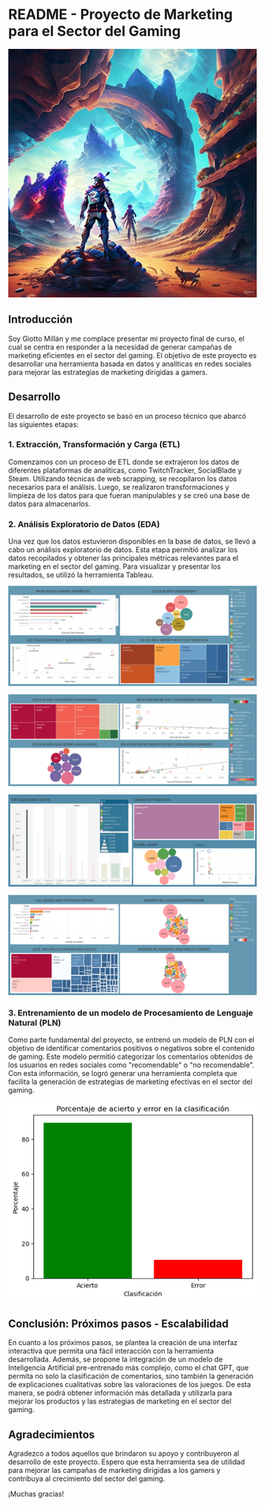 # README - Proyecto de Marketing para el Sector del Gaming

![Ejemplo de imagen](/imagenes/Leonardo_Signature_playstation_gamers_0.jpg)

## Introducción

Soy Giotto Millán y me complace presentar mi proyecto final de curso, el cual se centra en responder a la necesidad de generar campañas de marketing eficientes en el sector del gaming. El objetivo de este proyecto es desarrollar una herramienta basada en datos y analíticas en redes sociales para mejorar las estrategias de marketing dirigidas a gamers.

## Desarrollo

El desarrollo de este proyecto se basó en un proceso técnico que abarcó las siguientes etapas:

### 1. Extracción, Transformación y Carga (ETL)

Comenzamos con un proceso de ETL donde se extrajeron los datos de diferentes plataformas de analíticas, como TwitchTracker, SocialBlade y Steam. Utilizando técnicas de web scrapping, se recopilaron los datos necesarios para el análisis. Luego, se realizaron transformaciones y limpieza de los datos para que fueran manipulables y se creó una base de datos para almacenarlos.

### 2. Análisis Exploratorio de Datos (EDA)

Una vez que los datos estuvieron disponibles en la base de datos, se llevó a cabo un análisis exploratorio de datos. Esta etapa permitió analizar los datos recopilados y obtener las principales métricas relevantes para el marketing en el sector del gaming. Para visualizar y presentar los resultados, se utilizó la herramienta Tableau.

![Ejemplo de imagen](/imagenes/Dashboard%201.png)

![Ejemplo de imagen](/imagenes/Dashboard%201%20(1).png)

![Ejemplo de imagen](/imagenes/Dashboard%201%20(2).png)

![Ejemplo de imagen](/imagenes/LO_MAS_STRIMEADO.png)

### 3. Entrenamiento de un modelo de Procesamiento de Lenguaje Natural (PLN)

Como parte fundamental del proyecto, se entrenó un modelo de PLN con el objetivo de identificar comentarios positivos o negativos sobre el contenido de gaming. Este modelo permitió categorizar los comentarios obtenidos de los usuarios en redes sociales como "recomendable" o "no recomendable". Con esta información, se logró generar una herramienta completa que facilita la generación de estrategias de marketing efectivas en el sector del gaming.

![Ejemplo de imagen](/imagenes/ml_error.png)

## Conclusión: Próximos pasos - Escalabilidad

En cuanto a los próximos pasos, se plantea la creación de una interfaz interactiva que permita una fácil interacción con la herramienta desarrollada. Además, se propone la integración de un modelo de Inteligencia Artificial pre-entrenado más complejo, como el chat GPT, que permita no solo la clasificación de comentarios, sino también la generación de explicaciones cualitativas sobre las valoraciones de los juegos. De esta manera, se podrá obtener información más detallada y utilizarla para mejorar los productos y las estrategias de marketing en el sector del gaming.

## Agradecimientos

Agradezco a todos aquellos que brindaron su apoyo y contribuyeron al desarrollo de este proyecto. Espero que esta herramienta sea de utilidad para mejorar las campañas de marketing dirigidas a los gamers y contribuya al crecimiento del sector del gaming.

¡Muchas gracias!